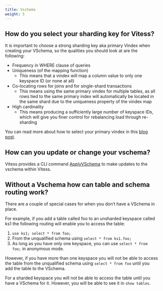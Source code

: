 ```yaml
---
title: Vschema
weight: 5
---
```


## How do you select your sharding key for Vitess?

It is important to choose a strong sharding key aka primary Vindex when creating your VSchema, so the qualities you should look at are the following:
- Frequency in WHERE clause of queries
- Uniqueness (of the mapping function) 
	- This means that a vindex will map a column value to only one keyspace ID (or none at all)
- Co-locating rows for joins and for single-shard transactions
	- This means using the same primary vindex for multiple tables, as all rows tied to the same primary index will automatically be located in the same shard due to the uniqueness property of the vindex map
- High cardinality
	- This means producing a sufficiently large number of keyspace IDs, which will give you finer control for rebalancing load through re-sharding

You can read more about how to select your primary vindex in this [blog post](https://vitess.io/blog/2019-02-07-choosing-a-vindex/).

## How can you update or change your vschema?

Vitess provides a CLI command [ApplyVSchema](https://vitess.io/docs/reference/programs/vtctldclient/vtctldclient_applyvschema/) to make updates to the vschema within Vitess.

## Without a Vschema how can table and schema routing work?

There are a couple of special cases for when you don’t have a VSchema in place. 

For example, if you add a table called foo to an unsharded keyspace called ks1 the following routing will enable you to access the table:
1. `use ks1; select * from foo;`
2. From the unqualified schema using `select * from ks1.foo;`
3. As long as you have only one keyspace, you can use `select * from foo;` in anonymous mode.

However, if you have more than one keyspace you will not be able to access the table from the unqualified schema using `select * from foo` until you add the table to the VSchema.

For a sharded keyspace you will not be able to access the table until you have a VSchema for it. However, you will be able to see it in `show tables`.
